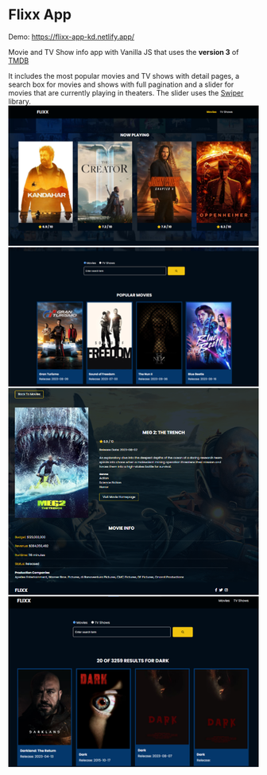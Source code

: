 # Flixx App

Demo: https://flixx-app-kd.netlify.app/

Movie and TV Show info app with Vanilla JS that uses the <b>version 3</b> of <a href="https://developers.themoviedb.org/3">TMDB</a>


It includes the most popular movies and TV shows with detail pages, a search box for movies and shows with full pagination and a slider for movies that are currently playing in theaters. The slider uses the <a href="https://swiperjs.com/">Swiper</a> library.
![Alt text](image.png)
![Alt text](image-1.png)
![Alt text](image-2.png)
![Alt text](image-3.png)